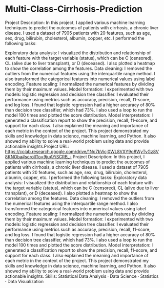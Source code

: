 # Multi-Class-Cirrhosis-Prediction
Project Description: In this project, I applied various machine learning techniques to predict the outcomes of patients with cirrhosis, a chronic liver disease. I used a dataset of 7905 patients with 20 features, such as age, sex, drug, bilirubin, cholesterol, albumin, copper, etc. I performed the following tasks:

Exploratory data analysis: I visualized the distribution and relationship of each feature with the target variable (status), which can be C (censored), CL (alive due to liver transplant), or D (deceased). I also plotted a heatmap to show the correlation among the features.
Data cleaning: I removed the outliers from the numerical features using the interquartile range method. I also transformed the categorical features into numerical values using label encoding.
Feature scaling: I normalized the numerical features by dividing them by their maximum values.
Model formation: I experimented with two models: logistic regression and decision tree classifier. I evaluated their performance using metrics such as accuracy, precision, recall, f1-score, and log loss. I found that logistic regression had a higher accuracy of 80% than decision tree classifier, which had 73%. I also used a loop to run the model 100 times and plotted the score distribution.
Model interpretation: I generated a classification report to show the precision, recall, f1-score, and support for each class. I also explained the meaning and importance of each metric in the context of the project.
This project demonstrated my skills and knowledge in data science, machine learning, and Python. It also showed my ability to solve a real-world problem using data and provide actionable insights.Project URL: https://colab.research.google.com/drive/1No7bVicj0WL8VXY9o8WyTvGz8V8KNOba#scrollTo=9juAYiSCRB_- Project Description: In this project, I applied various machine learning techniques to predict the outcomes of patients with cirrhosis, a chronic liver disease. I used a dataset of 7905 patients with 20 features, such as age, sex, drug, bilirubin, cholesterol, albumin, copper, etc. I performed the following tasks: Exploratory data analysis: I visualized the distribution and relationship of each feature with the target variable (status), which can be C (censored), CL (alive due to liver transplant), or D (deceased). I also plotted a heatmap to show the correlation among the features. Data cleaning: I removed the outliers from the numerical features using the interquartile range method. I also transformed the categorical features into numerical values using label encoding. Feature scaling: I normalized the numerical features by dividing them by their maximum values. Model formation: I experimented with two models: logistic regression and decision tree classifier. I evaluated their performance using metrics such as accuracy, precision, recall, f1-score, and log loss. I found that logistic regression had a higher accuracy of 80% than decision tree classifier, which had 73%. I also used a loop to run the model 100 times and plotted the score distribution. Model interpretation: I generated a classification report to show the precision, recall, f1-score, and support for each class. I also explained the meaning and importance of each metric in the context of the project. This project demonstrated my skills and knowledge in data science, machine learning, and Python. It also showed my ability to solve a real-world problem using data and provide actionable insights.
Skills: Statistical Data Analysis · Data Science · Statistics · Data Visualization
